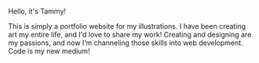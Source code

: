 Hello, it's Tammy!

This is simply a portfolio website for my illustrations. I have been creating art my entire life, and I'd love to share my work!
Creating and designing are my passions, and now I’m channeling those skills into web development. Code is my new medium!
